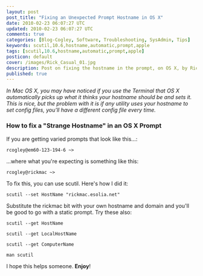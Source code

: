 ```yaml
---           
layout: post
post_title: "Fixing an Unexpected Prompt Hostname in OS X"
date: 2010-02-23 06:07:27 UTC
updated: 2010-02-23 06:07:27 UTC
comments: true
categories: [Blog-Cogley, Software, Troubleshooting, SysAdmin, Tips]
keywords: scutil,10.6,hostname,automatic,prompt,apple
tags: [scutil,10.6,hostname,automatic,prompt,apple]
posticon: default
cover: /images/Rick_Casual_01.jpg
description: Post on fixing the hostname in the prompt, on OS X, by Rick Cogley. 
published: true
---
```


_In Mac OS X, you may have noticed if you use the Terminal that OS X automatically picks up what it thinks your hostname should be and sets it. This is nice, but the problem with it is if any utility uses your hostname to set config files, you'll have a different config file every time._ 

<!--more--> 

### How to fix a "Strange Hostname" in an OS X Prompt


If you are getting varied prompts that look like this...: 


`rcogley@em60-123-194-6 ~>`


...where what you're expecting is something like this: 


`rcogley@rickmac ~>`


To fix this, you can use scutil. Here's how I did it: 


`scutil --set HostName "rickmac.esolia.net"`


Substitute the rickmac bit with your own hostname and domain and you'll be good to go with a static prompt. Try these also: 


`scutil --get HostName`


`scutil --get LocalHostName`


`scutil --get ComputerName`


`man scutil`


I hope this helps someone. **Enjoy**! 


